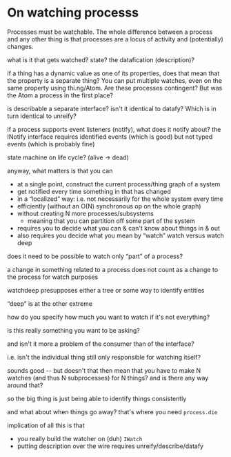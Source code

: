 # On watching processs

Processes must be watchable.  The whole difference between a process and any
other thing is that processes are a locus of activity and (potentially) changes.

what is it that gets watched?  state? the datafication (description)?

if a thing has a dynamic value as one of its properties, does that mean that the
property is a separate thing?  You can put multiple watches, even on the same
property using thi.ng/Atom.  Are these processes contingent?  But was the Atom a
process in the first place?
  
is describable a separate interface?  isn't it identical to datafy?  Which is in
turn identical to unreify?
  
if a process supports event listeners (notify), what does it notify about?  the
INotify interface requires identified events (which is good) but not typed
events (which is probably fine)
  
state machine on life cycle? (alive -> dead)

anyway, what matters is that you can
- at a single point, construct the current process/thing graph of a system
- get notified every time something in that has changed
- in a “localized” way: i.e. not necessarily for the whole system every time
- efficiently (without an O(N) synchronous op on the whole graph)
- without creating N more processes/subsystems
  - meaning that you can partition off some part of the system
- requires you to decide what you can & can't know about things in & out
- also requires you decide what you mean by “watch” watch versus watch deep

does it need to be possible to watch only “part” of a process?

a change in something related to a process does not count as a change to the
process for watch purposes

watchdeep presupposes either a tree or some way to identify entities

“deep” is at the other extreme

how do you specify how much you want to watch if it's not everything?

is this really something you want to be asking?

and isn't it more a problem of the consumer than of the interface?

i.e. isn't the individual thing still only responsible for watching itself?

sounds good -- but doesn't that then mean that you have to make N watches
(and thus N subprocesses) for N things?  and is there any way around that?

so the big thing is just being able to identify things consistently

and what about when things go away?
that's where you need `process.die`

implication of all this is that
- you really build the watcher on (duh) `IWatch`
- putting description over the wire requires unreify/describe/datafy
